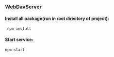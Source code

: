 ### WebDavServer
#### Install all package(run in root directory of project):

     npm install
#### Start service:

    npm start
